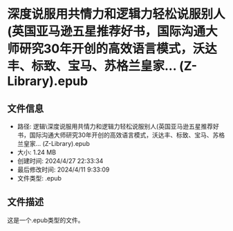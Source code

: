 ﻿# 深度说服用共情力和逻辑力轻松说服别人(英国亚马逊五星推荐好书，国际沟通大师研究30年开创的高效语言模式，沃达丰、标致、宝马、苏格兰皇家... (Z-Library).epub

## 文件信息
- 路径: 逻辑\深度说服用共情力和逻辑力轻松说服别人(英国亚马逊五星推荐好书，国际沟通大师研究30年开创的高效语言模式，沃达丰、标致、宝马、苏格兰皇家... (Z-Library).epub
- 大小: 1.24 MB
- 创建时间: 2024/4/27 22:33:34
- 最后修改时间: 2024/4/11 9:33:09
- 文件类型: .epub

## 文件描述
这是一个.epub类型的文件。

